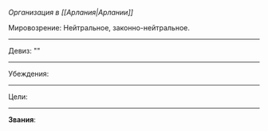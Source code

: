 *Организация в [[Арлания|Арлании]]*

Мировозрение: Нейтральное, законно-нейтральное.
______
Девиз: ""
_____
Убеждения:
	
________
Цели: 
_______
**Звания**: 
